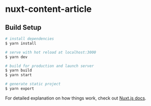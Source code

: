 # nuxt-content-article

## Build Setup

```bash
# install dependencies
$ yarn install

# serve with hot reload at localhost:3000
$ yarn dev

# build for production and launch server
$ yarn build
$ yarn start

# generate static project
$ yarn export
```

For detailed explanation on how things work, check out [Nuxt.js docs](https://nuxtjs.org).
